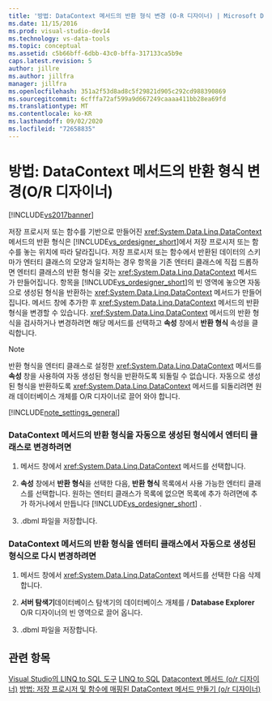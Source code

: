 ```yaml
---
title: '방법: DataContext 메서드의 반환 형식 변경 (O-R 디자이너) | Microsoft Docs'
ms.date: 11/15/2016
ms.prod: visual-studio-dev14
ms.technology: vs-data-tools
ms.topic: conceptual
ms.assetid: c5b66bff-6dbb-43c0-bffa-317133ca5b9e
caps.latest.revision: 5
author: jillre
ms.author: jillfra
manager: jillfra
ms.openlocfilehash: 351a2f53d8ad8c5f29821d905c292cd988390869
ms.sourcegitcommit: 6cfffa72af599a9d667249caaaa411bb28ea69fd
ms.translationtype: MT
ms.contentlocale: ko-KR
ms.lasthandoff: 09/02/2020
ms.locfileid: "72658835"
---
```

# <a name="how-to-change-the-return-type-of-a-datacontext-method-or-designer"></a>방법: DataContext 메서드의 반환 형식 변경(O/R 디자이너)
[!INCLUDE[vs2017banner](../includes/vs2017banner.md)]

저장 프로시저 또는 함수를 기반으로 만들어진 <xref:System.Data.Linq.DataContext> 메서드의 반환 형식은 [!INCLUDE[vs_ordesigner_short](../includes/vs-ordesigner-short-md.md)]에서 저장 프로시저 또는 함수를 놓는 위치에 따라 달라집니다. 저장 프로시저 또는 함수에서 반환된 데이터의 스키마가 엔터티 클래스의 모양과 일치하는 경우 항목을 기존 엔터티 클래스에 직접 드롭하면 엔터티 클래스의 반환 형식을 갖는 <xref:System.Data.Linq.DataContext> 메서드가 만들어집니다. 항목을 [!INCLUDE[vs_ordesigner_short](../includes/vs-ordesigner-short-md.md)]의 빈 영역에 놓으면 자동으로 생성된 형식을 반환하는 <xref:System.Data.Linq.DataContext> 메서드가 만들어집니다. 메서드 창에 추가한 후 <xref:System.Data.Linq.DataContext> 메서드의 반환 형식을 변경할 수 있습니다. <xref:System.Data.Linq.DataContext> 메서드의 반환 형식을 검사하거나 변경하려면 해당 메서드를 선택하고 **속성** 창에서 **반환 형식** 속성을 클릭합니다.

> [!NOTE]
> 반환 형식을 엔터티 클래스로 설정한 <xref:System.Data.Linq.DataContext> 메서드를 **속성** 창을 사용하여 자동 생성된 형식을 반환하도록 되돌릴 수 없습니다. 자동으로 생성된 형식을 반환하도록 <xref:System.Data.Linq.DataContext> 메서드를 되돌리려면 원래 데이터베이스 개체를 O/R 디자이너로 끌어 와야 합니다.

 [!INCLUDE[note_settings_general](../includes/note-settings-general-md.md)]

### <a name="to-change-the-return-type-of-a-datacontext-method-from-the-auto-generated-type-to-an-entity-class"></a>DataContext 메서드의 반환 형식을 자동으로 생성된 형식에서 엔터티 클래스로 변경하려면

1. 메서드 창에서 <xref:System.Data.Linq.DataContext> 메서드를 선택합니다.

2. **속성** 창에서 **반환 형식**을 선택한 다음, **반환 형식** 목록에서 사용 가능한 엔터티 클래스를 선택합니다. 원하는 엔터티 클래스가 목록에 없으면 목록에 추가 하려면에 추가 하거나에서 만듭니다 [!INCLUDE[vs_ordesigner_short](../includes/vs-ordesigner-short-md.md)] .

3. .dbml 파일을 저장합니다.

### <a name="to-change-the-return-type-of-a-datacontext-method-from-an-entity-class-back-to-the-auto-generated-type"></a>DataContext 메서드의 반환 형식을 엔터티 클래스에서 자동으로 생성된 형식으로 다시 변경하려면

1. 메서드 창에서 <xref:System.Data.Linq.DataContext> 메서드를 선택한 다음 삭제합니다.

2. **서버 탐색기**데이터베이스 탐색기의 데이터베이스 개체를 / **Database Explorer** O/R 디자이너의 빈 영역으로 끌어 옵니다.

3. .dbml 파일을 저장합니다.

## <a name="see-also"></a>관련 항목
 [Visual Studio의 LINQ to SQL 도구](../data-tools/linq-to-sql-tools-in-visual-studio2.md) [LINQ to SQL](https://msdn.microsoft.com/library/73d13345-eece-471a-af40-4cc7a2f11655) [Datacontext 메서드 (o/r 디자이너)](../data-tools/datacontext-methods-o-r-designer.md) [방법: 저장 프로시저 및 함수에 매핑된 DataContext 메서드 만들기 (o/r 디자이너)](../data-tools/how-to-create-datacontext-methods-mapped-to-stored-procedures-and-functions-o-r-designer.md)
